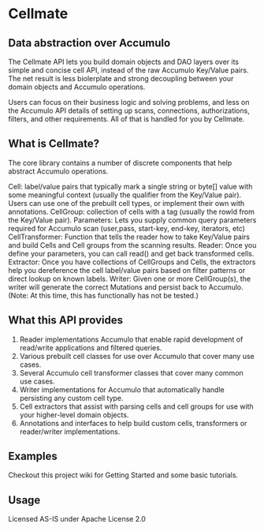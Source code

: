 # Cellmate #

## Data abstraction over Accumulo ##

The Cellmate API lets you build domain objects and DAO layers over its simple and concise cell API, instead of the raw Accumulo Key/Value pairs. The net result is less biolerplate and strong decoupling between your domain objects and Accumulo operations.

Users can focus on their business logic and solving problems, and less on the Accumulo API details of setting up scans, connections, authorizations, filters, and other requirements. All of that is handled for you by Cellmate. 

## What is Cellmate? ##

The core library contains a number of discrete components that help abstract Accumulo operations. 

Cell: label/value pairs that typically mark a single string or byte[] value with some meaningful context (usually the qualifier from the Key/Value pair). Users can use one of the prebuilt cell types, or implement their own with annotations. 
CellGroup: collection of cells with a tag (usually the rowId from the Key/Value pair).
Parameters: Lets you supply common query parameters required for Accumulo scan (user,pass, start-key, end-key, iterators, etc)
CellTransformer: Function that tells the reader how to take Key/Value pairs and build Cells and Cell groups from the scanning results.
Reader: Once you define your parameters, you can call read() and get back transformed cells. 
Extractor: Once you have collections of CellGroups and Cells, the extractors help you dereference the cell label/value pairs based on filter patterns or direct lookup on known labels. 
Writer: Given one or more CellGroup(s), the writer will generate the correct Mutations and persist back to Accumulo. (Note: At this time, this has functionally has not be tested.)

## What this API provides ##

<ol>
<li>Reader implementations Accumulo that enable rapid development of read/write applications and filtered queries. 
<li>Various prebuilt cell classes for use over Accumulo that cover many use cases. </li>
<li>Several Accumulo cell transformer classes that cover many common use cases. </li>
<li>Writer implementations for Accumulo that automatically handle persisting any custom cell type.</li>
<li>Cell extractors that assist with parsing cells and cell groups for use with your higher-level domain objects.</li>
<li>Annotations and interfaces to help build custom cells, transformers or reader/writer implementations.</li>
</ol>

## Examples ##

Checkout this project wiki for Getting Started and some basic tutorials.  

## Usage ##
Licensed AS-IS under Apache License 2.0



